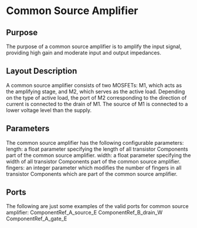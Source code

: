 # Common Source Amplifier
## Purpose
The purpose of a common source amplifier is to amplify the input signal, providing high gain and moderate input and output impedances.
## Layout Description
A common source amplifier consists of two MOSFETs: M1, which acts as the amplifying stage, and M2, which serves as the active load. Depending on the type of active load, the port of M2 corresponding to the direction of current is connected to the drain of M1. The source of M1 is connected to a lower voltage level than the supply.
## Parameters
The common source amplifier has the following configurable parameters:
length: a float parameter specifying the length of all transistor Components part of the common source amplifier.
width: a float parameter specifying the width of all transistor Components part of the common source amplifier.
fingers: an integer parameter which modifies the number of fingers in all transistor Components which are part of the common source amplifier.
## Ports
The following are just some examples of the valid ports for common source amplifier:
ComponentRef_A_source_E
ComponentRef_B_drain_W
ComponentRef_A_gate_E